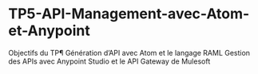 # TP5-API-Management-avec-Atom-et-Anypoint
Objectifs du TP¶
Génération d’API avec Atom et le langage RAML
Gestion des APIs avec Anypoint Studio et le API Gateway de Mulesoft
